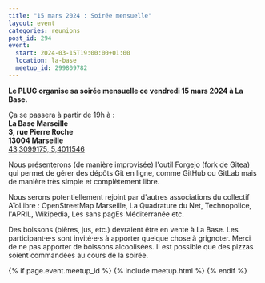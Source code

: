 ```yaml
---
title: "15 mars 2024 : Soirée mensuelle"
layout: event
categories: reunions
post_id: 294
event:
  start: 2024-03-15T19:00:00+01:00
  location: la-base
  meetup_id: 299809782
---
```


**Le PLUG organise sa soirée mensuelle ce vendredi 15 mars 2024 à La Base.**

Ça se passera à partir de 19h à :  
**La Base Marseille**  
**3, rue Pierre Roche**  
**13004 Marseille**  
[43,3099175, 5,4011546](https://www.openstreetmap.org/node/7266092587)

Nous présenterons (de manière improvisée) l'outil [Forgejo](https://forgejo.org/) (fork de Gitea) qui permet de gérer des dépôts Git en ligne, comme  GitHub ou GitLab mais de manière très simple et complètement libre.

Nous serons potentiellement rejoint par d'autres associations du collectif AïoLibre : OpenStreetMap Marseille, La Quadrature du Net, Technopolice, l'APRIL, Wikipedia, Les sans pagEs Méditerranée etc.

Des boissons (bières, jus, etc.) devraient être en vente à La Base. Les participant·e·s sont invité·e·s à apporter quelque chose à grignoter. Merci de ne pas apporter de boissons alcoolisées. Il est possible que des pizzas soient commandées au cours de la soirée.

{% if page.event.meetup_id %}
  {% include meetup.html %}
{% endif %}
